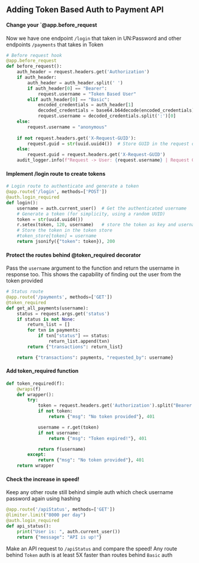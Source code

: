 ## Adding Token Based Auth to Payment API


#### Change your `@app.before_request
Now we have one endpoint `/login` that taken in UN:Password and other endpoints `/payments` that takes in Token
```python
# Before request hook
@app.before_request
def before_request():
	auth_header = request.headers.get('Authorization')
	if auth_header:
		auth_header = auth_header.split(' ')
		if auth_header[0] == "Bearer":
			request.username = "Token Based User"
		elif auth_header[0] == "Basic":
			encoded_credentials = auth_header[1]
			decoded_credentials = base64.b64decode(encoded_credentials).decode('utf-8')
			request.username = decoded_credentials.split(':')[0]
	else:
		request.username = "anonymous"
	
	if not request.headers.get('X-Request-GUID'):
		request.guid = str(uuid.uuid4())  # Store GUID in the request object
	else:
		request.guid = request.headers.get('X-Request-GUID')
	audit_logger.info(f"Request -> User: {request.username} | Request GUID: {request.guid} | Action: {request.method} | Resource: {request.path}")
```


#### Implement /login route to create tokens
```python
# Login route to authenticate and generate a token
@app.route('/login', methods=['POST'])
@auth.login_required
def login():
    username = auth.current_user()  # Get the authenticated username
    # Generate a token (for simplicity, using a random UUID)
    token = str(uuid.uuid4())
    r.setex(token, 120, username)	# store the token as key and username as value in Redis with a TTL of 2 mins
    # Store the token in the token store
    #token_store[token] = username
    return jsonify({"token": token}), 200
```

#### Protect the routes behind @token_required decorator
Pass the `username` argument to the function and return the username in response too. This shows the capability of finding out the user from the token provided
```python
# Status route
@app.route('/payments', methods=['GET'])
@token_required
def get_all_payments(username):
	status = request.args.get('status')
	if status is not None:
		return_list = []
		for txn in payments:
			if txn["status"] == status:
				return_list.append(txn)
		return {"transactions": return_list}

	return {"transactions": payments, "requested_by": username}
```

#### Add token_required function
```python
def token_required(f):
    @wraps(f)
    def wrapper():
        try:
            token = request.headers.get('Authorization').split("Bearer ")[1]
            if not token:
            	return {"msg": "No token provided"}, 401

            username = r.get(token)
            if not username:
            	return {"msg": "Token expired!"}, 401

            return f(username)
        except:
            return {"msg": "No token provided"}, 401
    return wrapper
```

#### Check the increase in speed!
Keep any other route still behind simple auth which check username password again using hashing
```python
@app.route('/apiStatus', methods=['GET'])
@limiter.limit("8000 per day")
@auth.login_required
def api_status():
	print("User is: ", auth.current_user())
	return {"message": "API is up!"}
```

Make an API request to `/apiStatus` and compare the speed!
Any route behind `Token` auth is at least 5X faster than routes behind `Basic` auth
